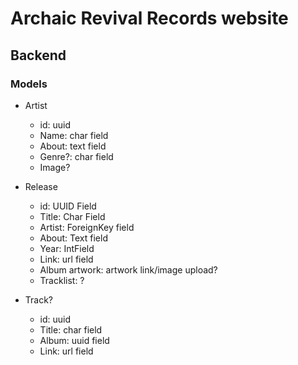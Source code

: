 # Archaic Revival Records website


## Backend

### Models
- Artist
  - id: uuid
  - Name: char field
  - About: text field
  - Genre?: char field
  - Image?

- Release
  - id: UUID Field
  - Title: Char Field
  - Artist: ForeignKey field
  - About: Text field
  - Year: IntField
  - Link: url field
  - Album artwork: artwork link/image upload?
  - Tracklist: ?

- Track?
  - id: uuid
  - Title: char field
  - Album: uuid field
  - Link: url field


